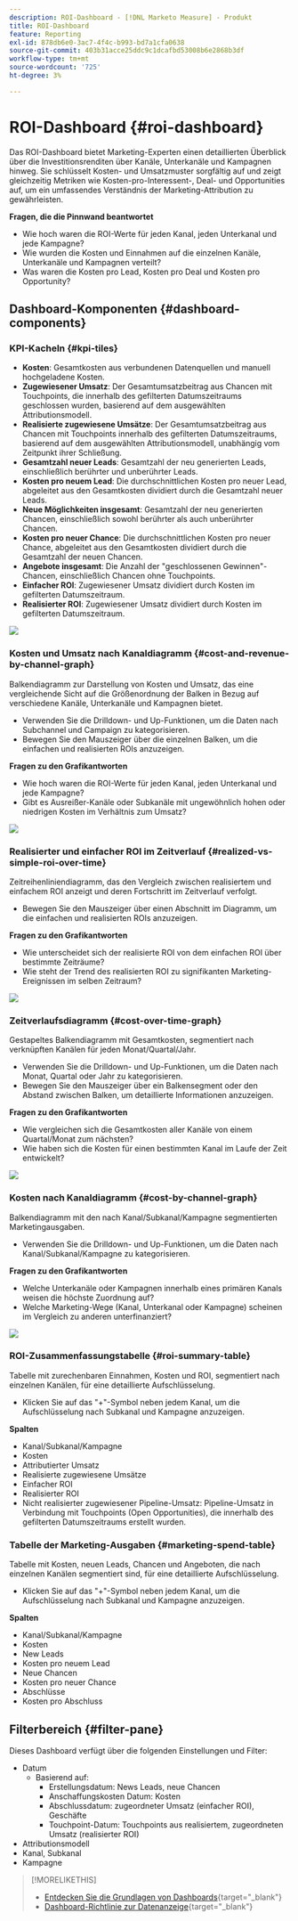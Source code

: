 ```yaml
---
description: ROI-Dashboard - [!DNL Marketo Measure] - Produkt
title: ROI-Dashboard
feature: Reporting
exl-id: 878db6e0-3ac7-4f4c-b993-bd7a1cfa0638
source-git-commit: 403b31acce25ddc9c1dcafbd53008b6e2868b3df
workflow-type: tm+mt
source-wordcount: '725'
ht-degree: 3%

---
```


# ROI-Dashboard {#roi-dashboard}

Das ROI-Dashboard bietet Marketing-Experten einen detaillierten Überblick über die Investitionsrenditen über Kanäle, Unterkanäle und Kampagnen hinweg. Sie schlüsselt Kosten- und Umsatzmuster sorgfältig auf und zeigt gleichzeitig Metriken wie Kosten-pro-Interessent-, Deal- und Opportunities auf, um ein umfassendes Verständnis der Marketing-Attribution zu gewährleisten.

**Fragen, die die Pinnwand beantwortet**

* Wie hoch waren die ROI-Werte für jeden Kanal, jeden Unterkanal und jede Kampagne?
* Wie wurden die Kosten und Einnahmen auf die einzelnen Kanäle, Unterkanäle und Kampagnen verteilt?
* Was waren die Kosten pro Lead, Kosten pro Deal und Kosten pro Opportunity?

## Dashboard-Komponenten {#dashboard-components}

### KPI-Kacheln {#kpi-tiles}

* **Kosten**: Gesamtkosten aus verbundenen Datenquellen und manuell hochgeladene Kosten.
* **Zugewiesener Umsatz**: Der Gesamtumsatzbeitrag aus Chancen mit Touchpoints, die innerhalb des gefilterten Datumszeitraums geschlossen wurden, basierend auf dem ausgewählten Attributionsmodell.
* **Realisierte zugewiesene Umsätze**: Der Gesamtumsatzbeitrag aus Chancen mit Touchpoints innerhalb des gefilterten Datumszeitraums, basierend auf dem ausgewählten Attributionsmodell, unabhängig vom Zeitpunkt ihrer Schließung.
* **Gesamtzahl neuer Leads**: Gesamtzahl der neu generierten Leads, einschließlich berührter und unberührter Leads.
* **Kosten pro neuem Lead**: Die durchschnittlichen Kosten pro neuer Lead, abgeleitet aus den Gesamtkosten dividiert durch die Gesamtzahl neuer Leads.
* **Neue Möglichkeiten insgesamt**: Gesamtzahl der neu generierten Chancen, einschließlich sowohl berührter als auch unberührter Chancen.
* **Kosten pro neuer Chance**: Die durchschnittlichen Kosten pro neuer Chance, abgeleitet aus den Gesamtkosten dividiert durch die Gesamtzahl der neuen Chancen.
* **Angebote insgesamt**: Die Anzahl der &quot;geschlossenen Gewinnen&quot;-Chancen, einschließlich Chancen ohne Touchpoints.
* **Einfacher ROI**: Zugewiesener Umsatz dividiert durch Kosten im gefilterten Datumszeitraum.
* **Realisierter ROI**: Zugewiesener Umsatz dividiert durch Kosten im gefilterten Datumszeitraum.

![](assets/roi-dashboard-1.png)

### Kosten und Umsatz nach Kanaldiagramm {#cost-and-revenue-by-channel-graph}

Balkendiagramm zur Darstellung von Kosten und Umsatz, das eine vergleichende Sicht auf die Größenordnung der Balken in Bezug auf verschiedene Kanäle, Unterkanäle und Kampagnen bietet.

* Verwenden Sie die Drilldown- und Up-Funktionen, um die Daten nach Subchannel und Campaign zu kategorisieren.
* Bewegen Sie den Mauszeiger über die einzelnen Balken, um die einfachen und realisierten ROIs anzuzeigen.

**Fragen zu den Grafikantworten**

* Wie hoch waren die ROI-Werte für jeden Kanal, jeden Unterkanal und jede Kampagne?
* Gibt es Ausreißer-Kanäle oder Subkanäle mit ungewöhnlich hohen oder niedrigen Kosten im Verhältnis zum Umsatz?

![](assets/roi-dashboard-2.png)

### Realisierter und einfacher ROI im Zeitverlauf {#realized-vs-simple-roi-over-time}

Zeitreihenliniendiagramm, das den Vergleich zwischen realisiertem und einfachem ROI anzeigt und deren Fortschritt im Zeitverlauf verfolgt.

* Bewegen Sie den Mauszeiger über einen Abschnitt im Diagramm, um die einfachen und realisierten ROIs anzuzeigen.

**Fragen zu den Grafikantworten**

* Wie unterscheidet sich der realisierte ROI von dem einfachen ROI über bestimmte Zeiträume?
* Wie steht der Trend des realisierten ROI zu signifikanten Marketing-Ereignissen im selben Zeitraum?

![](assets/roi-dashboard-3.png)

### Zeitverlaufsdiagramm {#cost-over-time-graph}

Gestapeltes Balkendiagramm mit Gesamtkosten, segmentiert nach verknüpften Kanälen für jeden Monat/Quartal/Jahr.

* Verwenden Sie die Drilldown- und Up-Funktionen, um die Daten nach Monat, Quartal oder Jahr zu kategorisieren.
* Bewegen Sie den Mauszeiger über ein Balkensegment oder den Abstand zwischen Balken, um detaillierte Informationen anzuzeigen.

**Fragen zu den Grafikantworten**

* Wie vergleichen sich die Gesamtkosten aller Kanäle von einem Quartal/Monat zum nächsten?
* Wie haben sich die Kosten für einen bestimmten Kanal im Laufe der Zeit entwickelt?

![](assets/roi-dashboard-4.png)

### Kosten nach Kanaldiagramm {#cost-by-channel-graph}

Balkendiagramm mit den nach Kanal/Subkanal/Kampagne segmentierten Marketingausgaben.

* Verwenden Sie die Drilldown- und Up-Funktionen, um die Daten nach Kanal/Subkanal/Kampagne zu kategorisieren.

**Fragen zu den Grafikantworten**

* Welche Unterkanäle oder Kampagnen innerhalb eines primären Kanals weisen die höchste Zuordnung auf?
* Welche Marketing-Wege (Kanal, Unterkanal oder Kampagne) scheinen im Vergleich zu anderen unterfinanziert?

![](assets/roi-dashboard-5.png)

### ROI-Zusammenfassungstabelle {#roi-summary-table}

Tabelle mit zurechenbaren Einnahmen, Kosten und ROI, segmentiert nach einzelnen Kanälen, für eine detaillierte Aufschlüsselung.

* Klicken Sie auf das &quot;+&quot;-Symbol neben jedem Kanal, um die Aufschlüsselung nach Subkanal und Kampagne anzuzeigen.

**Spalten**

* Kanal/Subkanal/Kampagne
* Kosten
* Attributierter Umsatz
* Realisierte zugewiesene Umsätze
* Einfacher ROI
* Realisierter ROI
* Nicht realisierter zugewiesener Pipeline-Umsatz: Pipeline-Umsatz in Verbindung mit Touchpoints (Open Opportunities), die innerhalb des gefilterten Datumszeitraums erstellt wurden.

### Tabelle der Marketing-Ausgaben {#marketing-spend-table}

Tabelle mit Kosten, neuen Leads, Chancen und Angeboten, die nach einzelnen Kanälen segmentiert sind, für eine detaillierte Aufschlüsselung.

* Klicken Sie auf das &quot;+&quot;-Symbol neben jedem Kanal, um die Aufschlüsselung nach Subkanal und Kampagne anzuzeigen.

**Spalten**

* Kanal/Subkanal/Kampagne
* Kosten
* New Leads
* Kosten pro neuem Lead
* Neue Chancen
* Kosten pro neuer Chance
* Abschlüsse
* Kosten pro Abschluss

## Filterbereich {#filter-pane}

Dieses Dashboard verfügt über die folgenden Einstellungen und Filter:

* Datum
   * Basierend auf:
      * Erstellungsdatum: News Leads, neue Chancen
      * Anschaffungskosten Datum: Kosten
      * Abschlussdatum: zugeordneter Umsatz (einfacher ROI), Geschäfte
      * Touchpoint-Datum: Touchpoints aus realisiertem, zugeordneten Umsatz (realisierter ROI)
* Attributionsmodell
* Kanal, Subkanal
* Kampagne

>[!MORELIKETHIS]
>
>* [Entdecken Sie die Grundlagen von Dashboards](/help/marketo-measure-discover-ui/dashboards/discover-dashboard-basics.md){target="_blank"}
>* [Dashboard-Richtlinie zur Datenanzeige](/help/marketo-measure-discover-ui/dashboards/dashboard-data-visibility-policy.md){target="_blank"}

